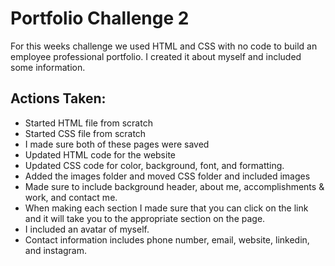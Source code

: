 # Portfolio Challenge 2

For this weeks challenge we used HTML and CSS with no code to build an employee professional portfolio. I created it about myself and included some information. 

## Actions Taken:
* Started HTML file from scratch
* Started CSS file from scratch
* I made sure both of these pages were saved
* Updated HTML code for the website 
* Updated CSS code for color, background, font, and formatting.
* Added the images folder and moved CSS folder and included images
* Made sure to include background header, about me, accomplishments & work, and contact me.
* When making each section I made sure that you can click on the link and it will take you to the appropriate section on the page. 
* I included an avatar of myself. 
* Contact information includes phone number, email,  website, linkedin, and instagram. 

